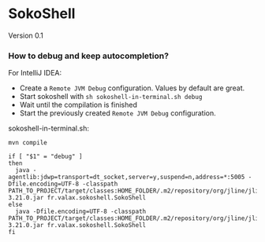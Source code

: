 # SokoShell

Version 0.1

### How to debug and keep autocompletion?

For IntelliJ IDEA:
* Create a `Remote JVM Debug` configuration. Values by default are great.
* Start sokoshell with `sh sokoshell-in-terminal.sh debug`
* Wait until the compilation is finished
* Start the previously created `Remote JVM Debug` configuration.

sokoshell-in-terminal.sh:

```shell
mvn compile

if [ "$1" = "debug" ]
then
  java -agentlib:jdwp=transport=dt_socket,server=y,suspend=n,address=*:5005 -Dfile.encoding=UTF-8 -classpath PATH_TO_PROJECT/target/classes:HOME_FOLDER/.m2/repository/org/jline/jline/3.21.0/jline-3.21.0.jar fr.valax.sokoshell.SokoShell
else
  java -Dfile.encoding=UTF-8 -classpath PATH_TO_PROJECT/target/classes:HOME_FOLDER/.m2/repository/org/jline/jline/3.21.0/jline-3.21.0.jar fr.valax.sokoshell.SokoShell
fi
```
